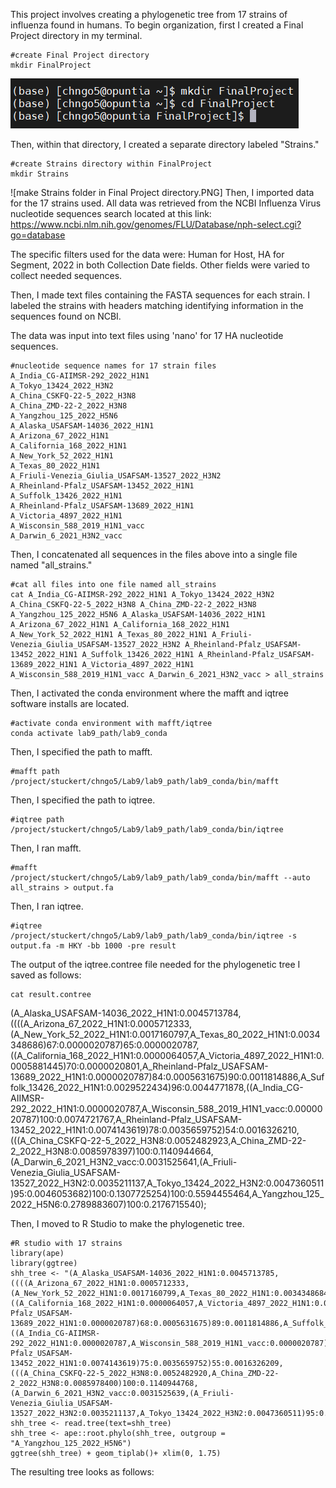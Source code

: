 This project involves creating a phylogenetic tree from 17 strains of influenza found in humans.
To begin organization, first I created a Final Project directory in my terminal. 

```
#create Final Project directory
mkdir FinalProject
```
![Final Project directory steps.PNG](https://github.com/chngo5/HA-Sequence-Influenza-Phylogenetic-Tree/blob/c04a582ab02ea4747313aa90a2e7dcb9dbffcfee/Final%20Project%20directory%20steps.PNG)

Then, within that directory, I created a separate directory labeled "Strains."

```
#create Strains directory within FinalProject
mkdir Strains
```
![make Strains folder in Final Project directory.PNG]
Then, I imported data for the 17 strains used. All data was retrieved from the NCBI Influenza Virus nucleotide sequences search located at this link: https://www.ncbi.nlm.nih.gov/genomes/FLU/Database/nph-select.cgi?go=database

The specific filters used for the data were: Human for Host, HA for Segment, 2022 in both Collection Date fields. Other fields were varied to collect needed sequences.

Then, I made text files containing the FASTA sequences for each strain. I labeled the strains with headers matching identifying information in the sequences found on NCBI.

The data was input into text files using 'nano' for 17 HA nucleotide sequences.

```
#nucleotide sequence names for 17 strain files
A_India_CG-AIIMSR-292_2022_H1N1
A_Tokyo_13424_2022_H3N2
A_China_CSKFQ-22-5_2022_H3N8
A_China_ZMD-22-2_2022_H3N8
A_Yangzhou_125_2022_H5N6
A_Alaska_USAFSAM-14036_2022_H1N1
A_Arizona_67_2022_H1N1
A_California_168_2022_H1N1
A_New_York_52_2022_H1N1
A_Texas_80_2022_H1N1
A_Friuli-Venezia_Giulia_USAFSAM-13527_2022_H3N2
A_Rheinland-Pfalz_USAFSAM-13452_2022_H1N1
A_Suffolk_13426_2022_H1N1
A_Rheinland-Pfalz_USAFSAM-13689_2022_H1N1
A_Victoria_4897_2022_H1N1
A_Wisconsin_588_2019_H1N1_vacc
A_Darwin_6_2021_H3N2_vacc
```

Then, I concatenated all sequences in the files above into a single file named "all_strains."

```
#cat all files into one file named all_strains
cat A_India_CG-AIIMSR-292_2022_H1N1 A_Tokyo_13424_2022_H3N2 A_China_CSKFQ-22-5_2022_H3N8 A_China_ZMD-22-2_2022_H3N8 A_Yangzhou_125_2022_H5N6 A_Alaska_USAFSAM-14036_2022_H1N1 A_Arizona_67_2022_H1N1 A_California_168_2022_H1N1 A_New_York_52_2022_H1N1 A_Texas_80_2022_H1N1 A_Friuli-Venezia_Giulia_USAFSAM-13527_2022_H3N2 A_Rheinland-Pfalz_USAFSAM-13452_2022_H1N1 A_Suffolk_13426_2022_H1N1 A_Rheinland-Pfalz_USAFSAM-13689_2022_H1N1 A_Victoria_4897_2022_H1N1 A_Wisconsin_588_2019_H1N1_vacc A_Darwin_6_2021_H3N2_vacc > all_strains
```

Then, I activated the conda environment where the mafft and iqtree software installs are located.
```
#activate conda environment with mafft/iqtree
conda activate lab9_path/lab9_conda
```

Then, I specified the path to mafft.
```
#mafft path
/project/stuckert/chngo5/Lab9/lab9_path/lab9_conda/bin/mafft
```
Then, I specified the path to iqtree.
```
#iqtree path
/project/stuckert/chngo5/Lab9/lab9_path/lab9_conda/bin/iqtree
```
Then, I ran mafft.
```
#mafft
/project/stuckert/chngo5/Lab9/lab9_path/lab9_conda/bin/mafft --auto all_strains > output.fa
```
Then, I ran iqtree.
```
#iqtree
/project/stuckert/chngo5/Lab9/lab9_path/lab9_conda/bin/iqtree -s output.fa -m HKY -bb 1000 -pre result
```
The output of the iqtree.contree file needed for the phylogenetic tree I saved as follows:
```
cat result.contree
```
(A_Alaska_USAFSAM-14036_2022_H1N1:0.0045713784,((((A_Arizona_67_2022_H1N1:0.0005712333,(A_New_York_52_2022_H1N1:0.0017160797,A_Texas_80_2022_H1N1:0.0034348686)67:0.0000020787)65:0.0000020787,((A_California_168_2022_H1N1:0.0000064057,A_Victoria_4897_2022_H1N1:0.0005881445)70:0.0000020801,A_Rheinland-Pfalz_USAFSAM-13689_2022_H1N1:0.0000020787)84:0.0005631675)90:0.0011814886,A_Suffolk_13426_2022_H1N1:0.0029522434)96:0.0044771878,((A_India_CG-AIIMSR-292_2022_H1N1:0.0000020787,A_Wisconsin_588_2019_H1N1_vacc:0.0000020787)100:0.0074721767,A_Rheinland-Pfalz_USAFSAM-13452_2022_H1N1:0.0074143619)78:0.0035659752)54:0.0016326210,(((A_China_CSKFQ-22-5_2022_H3N8:0.0052482923,A_China_ZMD-22-2_2022_H3N8:0.0085978397)100:0.1140944664,(A_Darwin_6_2021_H3N2_vacc:0.0031525641,(A_Friuli-Venezia_Giulia_USAFSAM-13527_2022_H3N2:0.0035211137,A_Tokyo_13424_2022_H3N2:0.0047360511)95:0.0046053682)100:0.1307725254)100:0.5594455464,A_Yangzhou_125_2022_H5N6:0.2789883607)100:0.2176715540);

Then, I moved to R Studio to make the phylogenetic tree. 
```
#R studio with 17 strains
library(ape)
library(ggtree)
shh_tree <- "(A_Alaska_USAFSAM-14036_2022_H1N1:0.0045713785,((((A_Arizona_67_2022_H1N1:0.0005712333,(A_New_York_52_2022_H1N1:0.0017160799,A_Texas_80_2022_H1N1:0.0034348684)77:0.0000020787)66:0.0000020787,((A_California_168_2022_H1N1:0.0000064057,A_Victoria_4897_2022_H1N1:0.0005881445)73:0.0000020801,A_Rheinland-Pfalz_USAFSAM-13689_2022_H1N1:0.0000020787)68:0.0005631675)89:0.0011814886,A_Suffolk_13426_2022_H1N1:0.0029522434)97:0.0044771878,((A_India_CG-AIIMSR-292_2022_H1N1:0.0000020787,A_Wisconsin_588_2019_H1N1_vacc:0.0000020787)100:0.0074721767,A_Rheinland-Pfalz_USAFSAM-13452_2022_H1N1:0.0074143619)75:0.0035659752)55:0.0016326209,(((A_China_CSKFQ-22-5_2022_H3N8:0.0052482920,A_China_ZMD-22-2_2022_H3N8:0.0085978400)100:0.1140944768,(A_Darwin_6_2021_H3N2_vacc:0.0031525639,(A_Friuli-Venezia_Giulia_USAFSAM-13527_2022_H3N2:0.0035211137,A_Tokyo_13424_2022_H3N2:0.0047360511)95:0.0046053685)100:0.1307725204)100:0.5594456325,A_Yangzhou_125_2022_H5N6:0.2789883719)100:0.2176715749);"
shh_tree <- read.tree(text=shh_tree)
shh_tree <- ape::root.phylo(shh_tree, outgroup = "A_Yangzhou_125_2022_H5N6")
ggtree(shh_tree) + geom_tiplab()+ xlim(0, 1.75)
```
The resulting tree looks as follows:
